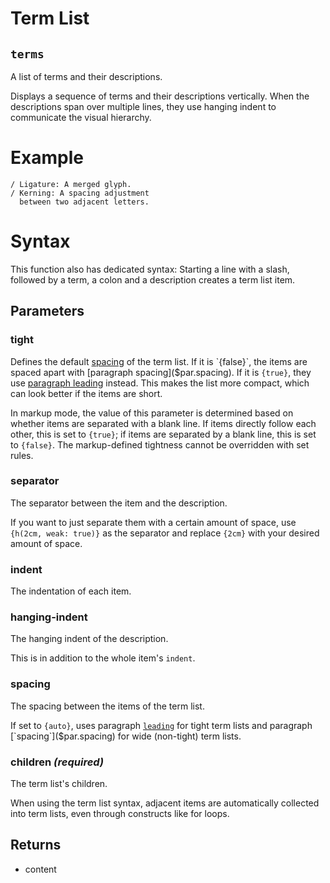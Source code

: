 # Term List

## `terms`

A list of terms and their descriptions.

Displays a sequence of terms and their descriptions vertically. When the
descriptions span over multiple lines, they use hanging indent to
communicate the visual hierarchy.

# Example
```example
/ Ligature: A merged glyph.
/ Kerning: A spacing adjustment
  between two adjacent letters.
```

# Syntax
This function also has dedicated syntax: Starting a line with a slash,
followed by a term, a colon and a description creates a term list item.

## Parameters

### tight 

Defines the default [spacing]($terms.spacing) of the term list. If it is
`{false}`, the items are spaced apart with
[paragraph spacing]($par.spacing). If it is `{true}`, they use
[paragraph leading]($par.leading) instead. This makes the list more
compact, which can look better if the items are short.

In markup mode, the value of this parameter is determined based on
whether items are separated with a blank line. If items directly follow
each other, this is set to `{true}`; if items are separated by a blank
line, this is set to `{false}`. The markup-defined tightness cannot be
overridden with set rules.



### separator 

The separator between the item and the description.

If you want to just separate them with a certain amount of space, use
`{h(2cm, weak: true)}` as the separator and replace `{2cm}` with your
desired amount of space.



### indent 

The indentation of each item.

### hanging-indent 

The hanging indent of the description.

This is in addition to the whole item's `indent`.



### spacing 

The spacing between the items of the term list.

If set to `{auto}`, uses paragraph [`leading`]($par.leading) for tight
term lists and paragraph [`spacing`]($par.spacing) for wide
(non-tight) term lists.

### children *(required)*

The term list's children.

When using the term list syntax, adjacent items are automatically
collected into term lists, even through constructs like for loops.



## Returns

- content

